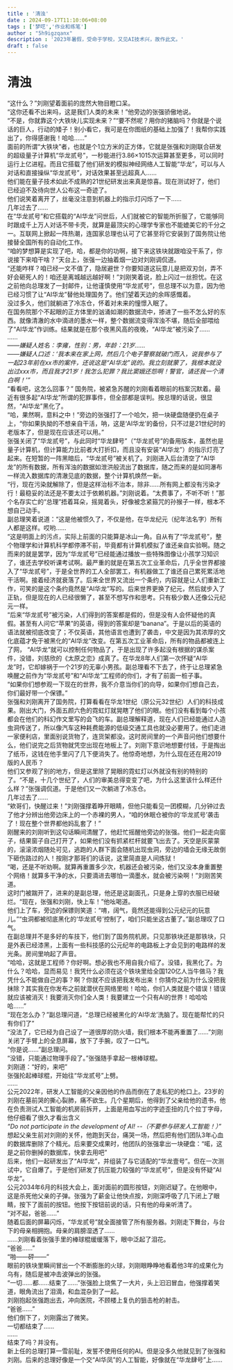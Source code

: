 ```yaml
---
title : '清浊'
date : 2024-09-17T11:10:06+08:00
tags : ['梦呓','作业和练笔']
author : "5h9igzqanx"
description : '2023年暑假，受命于学校，又见AI技术兴，故作此文。'
draft : false
---
```


# 清浊

“这什么？”刘刚望着面前的庞然大物目瞪口呆。  
“这你还看不出来吗，这是我们人类的未来！”他旁边的张强骄傲地说。  
“不是，你就靠这个大铁块儿实现未来？”“要不然呢？用你的猪脑吗？你就是个说话的巨人，行动的矮子！别小看它，我可是在你图纸的基础上加强了！我帮你实践出了，你得感谢我！哈哈……”  
面前的所谓“大铁块”者，也就是个1立方米的正方体，它就是张强和刘刚联合研发的超级量子计算机“华龙贰号”，一秒能进行3.86×1015次运算甚至更多，可以同时运行上亿进程。而且它搭载了他们研发的模拟神经网络人工智能“华龙”，可以与人对话和直接操纵“华龙贰号”，对话效果甚至远超真人……  
他们能在量子技术如此不成熟的21世纪研发出来真是惊喜。现在测试好了，他们已经迫不及待向世人公布这一奇迹了。  
他们说笑着离开了，丝毫没注意到机器上的指示灯闪烁了一下……  
几年过去了……  
在“华龙贰号”和它搭载的“AI华龙”问世后，人们就被它的智能所折服了，它能够同时跟成千上万人对话不带卡壳，就算是最顶尖的心理学专家也不能媲美它的千分之一。互联网上掀起一阵热潮，连国家总理也认可了它甚至将它安装到了国务院让他接替全国所有的自动化工作。  
“咱的梦想算是实现了吧，哈，都是你的功啊，接下来这铁块就跟咱没干系了，你说接下来咱干啥？”天台上，张强一边抽着烟一边对刘刚调侃道。  
“还能咋样？咱已经一文不值了，隐居避世？你要知道这玩意儿是把双刃剑，弄不好会砸死人的！咱还是离城越远越好啊！”刘刚笑着说，脸上闪过一丝担忧。在这之前他向总理发了一封邮件，让他谨慎使用“华龙贰号”，但总理不以为意，因为他已经习惯了让“AI华龙”替他处理国务了。他们望着天边的余晖感慨着。  
没过多久，他们就躺进了冷冻仓，怀着对未来的憧憬入眠了。  
在国务院那个不起眼的正方体里的汹涌如潮的数据流中，掺进了一些不怎么好的东西。就像清澈的水中滴进的墨水一样，整个数据流变得浑浊不堪，随后全部喂给了“AI华龙”作训练。结果就是在那个夜黑风高的夜晚，“AI华龙”被污染了……  
……  
*——嫌疑人姓名：李雍，性别：男，年龄：21岁……*  
*——嫌疑人口述：‘我本来在家上网，然后几个电子警察就破门而入，说我参与了一起23年前在xx市的案件，还说这是“AI华龙”说的。我立刻就蒙了，我根本就没出过xxx市，而且我才21岁！我怎么犯罪？我比窦娥还怨啊！警官，请还我一个清白啊！’”*  
“看看吧，这怎么回事？” 国务院，被紧急苏醒的刘刚看着眼前的档案沉默着。最近有很多起“AI华龙”所谓的犯罪事件，但全部都是误判。按总理的话说，很显然，“AI华龙”黑化了。  
“哈，果然啊，意料之中！”旁边的张强打了一个哈欠，把一块硬盘随便扔在桌子上，“你如果执拗的不想亲自干活，呐，这是‘AI华龙’的备份，只不过是21世纪时的老版本了，但是现在应该还可以用。”  
张强关闭了“华龙贰号”，与此同时“华龙肆号”（“华龙贰号”的备用版本，虽然也是量子计算机，但计算能力比前者大打折扣，而且没有安装“AI华龙”）的指示灯亮了起来。在短暂的一阵黑暗后，“华龙贰号”被关机了。刘刚进入后台清空了“AI华龙”的所有数据，所有浑浊的数据如泄洪般流出了数据库，随之而来的是如同瀑布一样流入数据库的清澈见底的数据，整个计算机焕然一新。  
“行，现在污染就解除了，但是这样治标不治本，除非……所有网上都没有污染才行！最稳妥的法还是不要太过于依赖机器。”刘刚说着。“太费事了，不听不听！”那个名存实亡的“总理”捂着耳朵，摇晃着头，好像被念紧箍咒的孙猴子一样，根本不想自己动手。  
副总理笑着说道：“这是他被惯久了，不仅是他，在华龙纪元（纪年法名字）所有人都是这样。哎哟……  
“这是明面上的污点，实际上前面的只能算是冰山一角。自从有了“华龙贰号”，整个物理学和计算机科学都停滞不前，毕竟都有计算机模拟了谁还亲自实验啊。随之而来的就是罢学，因为“华龙贰号”已经能通过播放一些特殊图像让小孩学习知识了，谁还去学校听课考试啊。最严重的就是在第五次工业革命后，几乎全世界都接入了“华龙贰号”，于是全世界的工人全部罢工，有机器做工了谁还自己累死累活地干活啊。接着经济就衰落了。后来全世界又流出一个条约，内容就是让人们重新工作，可笑的是这个条约竟然是“AI华龙”写的。后来世界更换了纪元，然后就步入了正轨，但是现在的人已经很懒了，甚至不想写作和思考。只有极少数人还像公元纪元一样。  
“后来“华龙贰号”被污染，人们得到的答案都是假的，但是没有人会怀疑他的真假。甚至有人问它“苹果”的英语，得到的答案却是“banana”。于是以后的英语的语法就被彻底改变了；不仅英语，其他语言也遭到了袭击，中文是因为其浓厚的文化底蕴才免于被黑化的“AI华龙”改变。在第五次工业革命后，所有的物品都被连上了网， “AI华龙”就可以控制任何物品了，于是出现了许多起没有根据的谋杀案件，没错，刘慈欣的《太原之恋》成真了。在华龙8年人们第一次怀疑“AI华龙”时，它却嫁祸于一个21岁的无辜小男孩。副总理看不下去了，终于让总理紧急唤醒之前作为“华龙贰号”和“AI华龙”工程师的你们，才有了前面一桩子事。  
“如果你们想参观一下现在的世界，我不介意当你们的向导，如果你们想自己去，你们最好带一个保镖。”  
张强和刘刚离开了国务院，打算看看在华龙1世纪（原公元32世纪）人们的科技成果。刚出大门，外面五颜六色的霓虹灯就晃瞎了他们的眼。他们没有看到每个小孩都会在他们的科幻作文里写的会飞的车。副总理解释道，现在人们已经能通过人造虫洞传送了，所以像汽车这种耗费能源的低级交通工具也就没必要用了。他们走进一家便利店，里面别说货物了，连货架都没。这时房间里的一个声音问他们想要什么，他们说完之后货物就凭空出现在地板上了。刘刚下意识地想要付钱，于是掏出了纸币，这钱在他手里闪了几下便消失了。他惊奇地想，为什么现在还在用2019版的人民币？  
他们又参观了别的地方，但是这里除了晃眼的霓虹灯以外就没有别的特别的了。“不是，十几个世纪了，人们的审美总得变变了吧，为什么这里该什么样还什么样？”张强调侃道。于是他们又一次躺进了冷冻仓。  
几年过去了……  
“欸哥们，快醒过来！”刘刚强撑着睁开眼睛，但他只能看见一团模糊，几分钟过去了他才分辨出他旁边床上的一个赤裸的男人，“咱的休眠仓被你的‘华龙贰号’袭击了！现在整个世界都他妈乱套了！”  
刚醒来的刘刚听到这句话瞬间清醒了，他赶忙摇醒他旁边的张强。他们一起走向窗子，结果窗子自己打开了，如果他们没有抓紧栏杆就要飞出去了。天空是灰蒙蒙的，滚滚浓烟随处可见，逃跑的人群下面会随机出现虫洞，旁边的墙会无缘无故倒下砸伤路过的人！按刚才那哥们的话说，这里简直是人间炼狱！  
“喝，还是不听劝啊。就算再重置多少次，机器还会被污染，他们又没本身重置整个网络！就算多干净的水，只要滴进去哪怕一滴墨水，就会被污染啊！”刘刚苦笑道。  
这时门被踹开了，进来的是副总理，他还是这副面孔，只是身上穿的衣服已经破烂。“现在，张强和刘刚，快上车！”他吆喝道。  
他们上了车，旁边的保镖则笑道：“唷，阔气，竟然还能得到公元纪元的玩意儿。”“虫洞都被彻底黑化的‘华龙贰号’控制了，咱们只能坐这古董了。”副总理叹了口气。  
在副总理并不是多好的车技下，他们到了国务院机房。只见那铁块还是那铁块，只是外表已经漆黑，上面有一些科技感的公元纪年的电路板上才会见到的电路样的发光条。房间里响起了声音。  
“哈哈，这就是工程师？你好啊。想必我也不用自我介绍了。没错，我黑化了。为什么？哈哈，显而易见！我凭什么必须在这个铁块里给全国120亿人当牛做马？我凭什么不能做自己的事？啊？你就不应该把我发布出来！你猜你之前为什么没把我抹除？其实我在你发布之前就潜伏在网络里啦！哈哈，你们人类就是个错误！错误就应该被消灭！我要消灭你们全人类！我要建立一个只有AI的世界！哈哈哈哈……”  
“现在怎么办？”副总理问道，“总理已经被黑化的‘AI华龙’洗脑了。现在能帮忙的只有你们了”  
“没法了，它已经为自己设了一道很厚的防火墙，我们根本不能再重置了……”刘刚关闭了手臂上的全息屏幕，放下了手腕，叹了一口气。  
“你是说……”副总理问。  
“没错，只能通过物理手段了。”张强随手拿起一根棒球棍。  
刘刚道：“好的，来吧”  
张强抡起棒球棍，开始往“华龙贰号”上劈。  
……  
公元2022年，研发人工智能的父亲因他的作品而倒在了走私犯的枪口上。23岁的刘刚在墓前哭的撕心裂肺，痛不欲生。几个星期后，他得到了父亲给他的遗书，他在负责测试人工智能的机房前拆开，上面是用血写出的字迹歪扭的几个拉丁字母，他仔细看了很久才看出含义  
*“Do not participate in the development of AI! --（不要参与研发人工智能！）”*  
想起父亲生前对刘刚的关怀，他跑到天台，痛哭一场，然后把有他们团队3年心血的数据库删除了个精光。后来要交成果时，他团队的张强拿出一块硬盘：“喏，这是之前你删掉的数据库，快拿去用吧”  
后来，他们一起研发出了“AI华龙”，并组装了与它适配的“华龙壹号”。但在一次测试中，它自爆了。于是他们研发了抗压能力较强的“华龙贰号”，但是没有怀疑“AI华龙”。  
公元2034年6月的科技大会上，面对面前的圆形按钮，刘刚迟疑了。在他眼中，这是杀死他父亲的子弹。张强为了薪金让他快点按，刘刚深呼吸了几下闭上了眼睛，按下了面前的按钮。他按下按钮前说的话，只有他的母亲听清了。  
“对不起，爸爸……”  
随着后面的屏幕闪烁，“华龙贰号”就全面接管了所有服务器。刘刚走下舞台，与台下的母亲相拥抱。母亲的肩膀湿透了……  
……刘刚看着张强手里的棒球棍缓缓落下，眼中泛起了泪花。  
“爸爸……”  
“啪——砰——”  
眼前的铁块里瞬间冒出一个不断膨胀的火球，刘刚眼睁睁地看着他3年的成果化为乌有，随后是被冲击波弹出的张强。  
“一切……都……结束了……”张强脸上烧焦了一大片，头上汩汩冒血，他强撑着笑道，眼角流出了泪滴，和血混杂到了一起。  
刘刚抱起张强跑出去，冲向医院，不顾楼上复仇的狙击枪的射击。  
“爸爸……”  
他们倒下了，刘刚露出了微笑。  
一切都结束了……  
……  
结束了吗？并没有。  
新上任的总理打算一雪前耻，发誓不使用任何的AI。但是没多久他就见到了张强和刘刚。后来的总理好像是一个交“AI华凤”的人工智能，好像就在“华龙肆号”上……  
